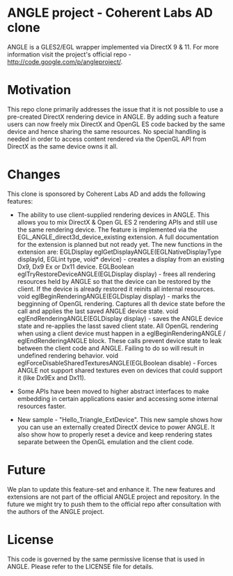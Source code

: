 ANGLE project - Coherent Labs AD clone
=====

ANGLE is a GLES2/EGL wrapper implemented via DirectX 9 & 11. For more information visit the project's official repo - http://code.google.com/p/angleproject/.

Motivation
=====

This repo clone primarily addresses the issue that it is not possible to use a pre-created DirectX rendering device in ANGLE. By adding such a feature users can now 
freely mix DirectX and OpenGL ES code backed by the same device and hence sharing the same resources. No special handling is needed in order to access content rendered via the OpenGL API 
from DirectX as the same device owns it all.

Changes
=====

This clone is sponsored by Coherent Labs AD and adds the following features:

 - The ability to use client-supplied rendering devices in ANGLE. This allows you to mix DirectX & Open GL ES 2 rendering
 APIs and still use the same rendering device. 
 The feature is implemented via the EGL_ANGLE_direct3d_device_existing extension. A full documentation for the extension is planned but not ready yet.
 The new functions in the extension are:
 EGLDisplay eglGetDisplayANGLE(EGLNativeDisplayType displayId, EGLint type, void* device) - creates a display from an existing Dx9, Dx9
Ex or Dx11 device.
 EGLBoolean eglTryRestoreDeviceANGLE(EGLDisplay display) - frees all rendering resources held by ANGLE so that the device can be restored by the client. If the device is already restored it reinits all internal resources.
 void eglBeginRenderingANGLE(EGLDisplay display) - marks the begginning of OpenGL rendering. Captures all th device state before the call and applies the last saved ANGLE device state.
 void eglEndRenderingANGLE(EGLDisplay display) - saves the ANGLE device state and re-applies the lasst saved client state.
 All OpenGL rendering when using a client device must happen in a eglBeginRenderingANGLE / eglEndRenderingANGLE block. These calls prevent device state to leak between the client code and ANGLE. Failing to do so will result in undefined rendering behavior.
 void eglForceDisableSharedTexturesANGLE(EGLBoolean disable) - Forces ANGLE not support shared textures even on devices that could support it (like Dx9Ex and Dx11).
 
 - Some APIs have been moved to higher abstract interfaces to make embedding in certain applications easier and accessing some internal resources faster.
 
 - New sample - "Hello_Triangle_ExtDevice". This new sample shows how you can use an externally created DirectX device to power ANGLE. It also show how to properly reset a device and keep rendering states separate between the OpenGL emulation and the client code.

Future
=====

We plan to update this feature-set and enhance it. The new features and extensions are not part of the official ANGLE project and repository.
In the future we might try to push them to the official repo after consultation with the authors of the ANGLE project.

License
=====
This code is governed by the same permissive license that is used in ANGLE. Please refer to the LICENSE file for details.

